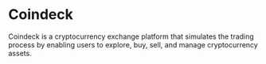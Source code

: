 # Coindeck

Coindeck is a cryptocurrency exchange platform that simulates the trading process by enabling users to explore, buy, sell, and manage cryptocurrency assets.

